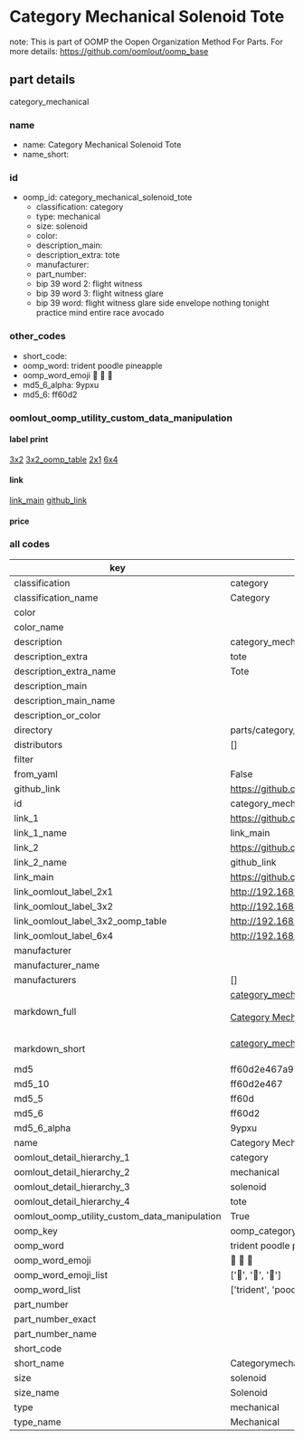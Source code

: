 # Category Mechanical Solenoid Tote  

note: This is part of OOMP the Oopen Organization Method For Parts. For more details: https://github.com/oomlout/oomp_base

##  part details



category_mechanical

### name
* name: Category Mechanical Solenoid Tote
* name_short: 
### id
* oomp_id: category_mechanical_solenoid_tote
  * classification: category
  * type: mechanical
  * size: solenoid
  * color: 
  * description_main: 
  * description_extra: tote
  * manufacturer: 
  * part_number: 
  * bip 39 word 2: flight witness
  * bip 39 word 3: flight witness glare
  * bip 39 word: flight witness glare side envelope nothing tonight practice mind entire race avocado

### other_codes
* short_code: 
* oomp_word: trident poodle pineapple
* oomp_word_emoji :trident: :poodle: :pineapple:
* md5_6_alpha: 9ypxu
* md5_6: ff60d2






### oomlout_oomp_utility_custom_data_manipulation
#### label print
[3x2](http://192.168.1.245:1112/?label=oomp%209ypxu)
[3x2_oomp_table](http://192.168.1.107:1112/?label=oomp%209ypxu)
[2x1](http://192.168.1.242:1112/?label=oomp%209ypxu)
[6x4](http://192.168.1.55:1112/?label=oomp%209ypxu)    

#### link

[link_main](https://github.com/oomlout/oomlout_oomp_current_version_messy/tree/main/parts/category_mechanical_solenoid_tote) [github_link](https://github.com/oomlout/oomlout_oomp_part_src/tree/main/parts/category_mechanical_solenoid_tote)                             

#### price







### all codes 
| key | value |  
| --- | --- |  
| classification | category |  
| classification_name | Category |  
| color |  |  
| color_name |  |  
| description | category_mechanical |  
| description_extra | tote |  
| description_extra_name | Tote |  
| description_main |  |  
| description_main_name |  |  
| description_or_color |   |  
| directory | parts/category_mechanical_solenoid_tote |  
| distributors | [] |  
| filter |  |  
| from_yaml | False |  
| github_link | https://github.com/oomlout/oomlout_oomp_part_src/tree/main/parts/category_mechanical_solenoid_tote |  
| id | category_mechanical_solenoid_tote |  
| link_1 | https://github.com/oomlout/oomlout_oomp_current_version_messy/tree/main/parts/category_mechanical_solenoid_tote |  
| link_1_name | link_main |  
| link_2 | https://github.com/oomlout/oomlout_oomp_part_src/tree/main/parts/category_mechanical_solenoid_tote |  
| link_2_name | github_link |  
| link_main | https://github.com/oomlout/oomlout_oomp_current_version_messy/tree/main/parts/category_mechanical_solenoid_tote |  
| link_oomlout_label_2x1 | http://192.168.1.242:1112/?label=oomp%209ypxu |  
| link_oomlout_label_3x2 | http://192.168.1.245:1112/?label=oomp%209ypxu |  
| link_oomlout_label_3x2_oomp_table | http://192.168.1.107:1112/?label=oomp%209ypxu |  
| link_oomlout_label_6x4 | http://192.168.1.55:1112/?label=oomp%209ypxu |  
| manufacturer |  |  
| manufacturer_name |  |  
| manufacturers | [] |  
| markdown_full | [category_mechanical_solenoid_tote](https://github.com/oomlout/oomlout_oomp_current_version_messy/tree/main/parts/category_mechanical_solenoid_tote)<br>[](https://github.com/oomlout/oomlout_oomp_current_version_messy/tree/main/parts/category_mechanical_solenoid_tote)<br>[Category Mechanical Solenoid Tote](https://github.com/oomlout/oomlout_oomp_current_version_messy/tree/main/parts/category_mechanical_solenoid_tote)<br><br> |  
| markdown_short | [category_mechanical_solenoid_tote](https://github.com/oomlout/oomlout_oomp_current_version_messy/tree/main/parts/category_mechanical_solenoid_tote)<br><br> |  
| md5 | ff60d2e467a97c925b25ec7ec5bf2ac7 |  
| md5_10 | ff60d2e467 |  
| md5_5 | ff60d |  
| md5_6 | ff60d2 |  
| md5_6_alpha | 9ypxu |  
| name | Category Mechanical Solenoid Tote |  
| oomlout_detail_hierarchy_1 | category |  
| oomlout_detail_hierarchy_2 | mechanical |  
| oomlout_detail_hierarchy_3 | solenoid |  
| oomlout_detail_hierarchy_4 | tote |  
| oomlout_oomp_utility_custom_data_manipulation | True |  
| oomp_key | oomp_category_mechanical_solenoid_tote |  
| oomp_word | trident poodle pineapple |  
| oomp_word_emoji | :trident: :poodle: :pineapple: |  
| oomp_word_emoji_list | [':trident:', ':poodle:', ':pineapple:'] |  
| oomp_word_list | ['trident', 'poodle', 'pineapple'] |  
| part_number |  |  
| part_number_exact |  |  
| part_number_name |  |  
| short_code |  |  
| short_name | Categorymechanical |  
| size | solenoid |  
| size_name | Solenoid |  
| type | mechanical |  
| type_name | Mechanical |  

